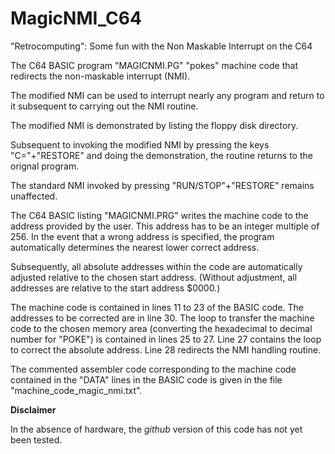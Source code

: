 # MagicNMI_C64


"Retrocomputing": Some fun with the Non Maskable Interrupt on the C64


The C64 BASIC program "MAGICNMI.PG" "pokes" machine code that redirects the non-maskable interrupt (NMI).

The modified NMI can be used to interrupt nearly any program and return to it subsequent to carrying out the NMI routine.

The modified NMI is demonstrated by listing the floppy disk directory.

Subsequent to invoking the modified NMI by pressing the keys "C="+"RESTORE" and doing the demonstration, the routine returns to the orignal program. 

The standard NMI invoked by pressing "RUN/STOP"+"RESTORE" remains unaffected.

The C64 BASIC listing "MAGICNMI.PRG" writes the machine code to the address provided by the user.
This address has to be an integer multiple of 256. In the event that a wrong address is specified, 
the program automatically determines the nearest lower correct address.


Subsequently, all absolute addresses within the code are automatically adjusted relative to the chosen start address.
(Without adjustment, all addresses are relative to the start address $0000.)


The machine code is contained in lines 11 to 23 of the BASIC code. The addresses to be corrected are in line 30.
The loop to transfer the machine code to the chosen memory area (converting the hexadecimal to decimal number for "POKE")
is contained in lines 25 to 27.
Line 27 contains the loop to correct the absolute address. Line 28 redirects the NMI handling routine.


The commented assembler code corresponding to the machine code contained in the "DATA" lines in the BASIC code is given in the file "machine_code_magic_nmi.txt".

**Disclaimer**

In the absence of hardware, the *github* version of this code has not yet been tested.
